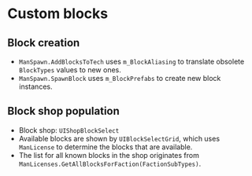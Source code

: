 # Custom blocks
## Block creation
- `ManSpawn.AddBlocksToTech` uses `m_BlockAliasing` to translate obsolete `BlockTypes` values to new ones.
- `ManSpawn.SpawnBlock` uses `m_BlockPrefabs` to create new block instances.

## Block shop population
- Block shop: `UIShopBlockSelect`
- Available blocks are shown by `UIBlockSelectGrid`, which uses `ManLicense` to determine the blocks that are available.
- The list for all known blocks in the shop originates from `ManLicenses.GetAllBlocksForFaction(FactionSubTypes)`.
